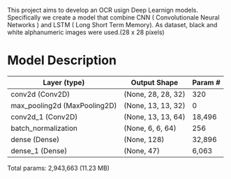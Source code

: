 This project aims to develop an OCR usign Deep Learnign models. Specifically we create a model that combine CNN ( Convolutionale Neural Networks ) and LSTM ( Long Short Term Memory).
As dataset, black and white alphanumeric images were used.(28 x 28 pixels)

# Model Description
| Layer (type)            | Output Shape           | Param #   |
|-------------------------|------------------------|-----------|
| conv2d (Conv2D)          | (None, 28, 28, 32)     | 320       |
| max_pooling2d (MaxPooling2D) | (None, 13, 13, 32) | 0         |
| conv2d_1 (Conv2D)        | (None, 13, 13, 64)     | 18,496    |
| batch_normalization      | (None, 6, 6, 64)       | 256       |
| dense (Dense)            | (None, 128)            | 32,896    |
| dense_1 (Dense)          | (None, 47)             | 6,063     |

 Total params: 2,943,663 (11.23 MB)


